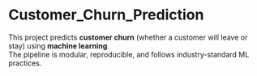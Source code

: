 # Customer_Churn_Prediction
This project predicts **customer churn** (whether a customer will leave or stay) using **machine learning**.  
The pipeline is modular, reproducible, and follows industry-standard ML practices.
